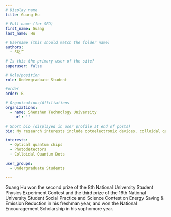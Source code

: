 ```yaml
---
# Display name
title: Guang Hu

# Full name (for SEO)
first_name: Guang
last_name: Hu

# Username (this should match the folder name)
authors:
  - S胡广

# Is this the primary user of the site?
superuser: false

# Role/position
role: Undergraduate Student

#order
order: B

# Organizations/Affiliations
organizations:
  - name: Shenzhen Technology University
    url: ''

# Short bio (displayed in user profile at end of posts) 
bio: My research interests include optoelectronic devices, colloidal quantum dots and CMOS image sensors.

interests:
  - Optical quantum chips
  - Photodetectors
  - Colloidal Quantum Dots

user_groups:
  - Undergraduate Students

---
```


Guang Hu won the second prize of the 8th National University Student Physics Experiment Contest and the third prize of the 16th National University Student Social Practice and Science Contest on Energy Saving & Emission Reduction in his freshman year, and won the National Encouragement Scholarship in his sophomore year.
